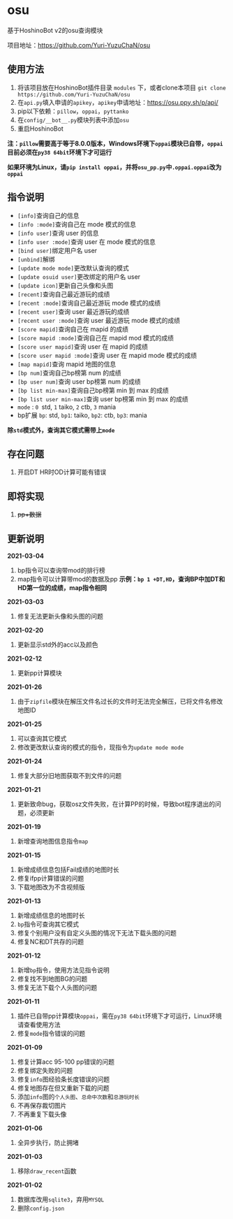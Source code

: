 # osu

基于HoshinoBot v2的osu查询模块

项目地址：https://github.com/Yuri-YuzuChaN/osu

## 使用方法

1. 将该项目放在HoshinoBot插件目录 `modules` 下，或者clone本项目 `git clone https://github.com/Yuri-YuzuChaN/osu`
2. 在`api.py`填入申请的`apikey`，`apikey`申请地址：https://osu.ppy.sh/p/api/
3. pip以下依赖：`pillow`，`oppai`，`pyttanko`
4. 在`config/__bot__.py`模块列表中添加`osu`
5. 重启HoshinoBot

**注：`pillow`需要高于等于8.0.0版本，Windows环境下`oppai`模块已自带，`oppai`目前必须在`py38 64bit`环境下才可运行**

**如果环境为Linux，请`pip install oppai`，并将`osu_pp.py`中`.oppai.oppai`改为`oppai`**

## 指令说明

- `[info]`查询自己的信息
- `[info :mode]`查询自己在 mode 模式的信息
- `[info user]`查询 user 的信息
- `[info user :mode]`查询 user 在 mode 模式的信息
- `[bind user]`绑定用户名 user
- `[unbind]`解绑
- `[update mode mode]`更改默认查询的模式
- `[update osuid user]`更改绑定的用户名 user
- `[update icon]`更新自己头像和头图
- `[recent]`查询自己最近游玩的成绩
- `[recent :mode]`查询自己最近游玩 mode 模式的成绩
- `[recent user]`查询 user 最近游玩的成绩
- `[recent user :mode]`查询 user 最近游玩 mode 模式的成绩
- `[score mapid]`查询自己在 mapid 的成绩
- `[score mapid :mode]`查询自己在 mapid  mod 模式的成绩
- `[score user mapid]`查询 user 在 mapid 的成绩
- `[score user mapid :mode]`查询 user 在 mapid  mode 模式的成绩
- `[map mapid]`查询 mapid 地图的信息
- `[bp num]`查询自己bp榜第 num 的成绩
- `[bp user num]`查询 user bp榜第 num 的成绩
- `[bp list min-max]`查询自己bp榜第 min 到 max 的成绩
- `[bp list user min-max]`查询 user bp榜第 min 到 max 的成绩
- `mode` : `0 `std, `1` taiko, `2` ctb, `3` mania
- bp扩展 `bp`: std, `bp1`: taiko, `bp2`: ctb, `bp3`: mania

**除`std`模式外，查询其它模式需带上`mode`**

## 存在问题

1. 开启DT HR时OD计算可能有错误

## 即将实现

1. ~~pp+数据~~

## 更新说明

**2021-03-04**
1. bp指令可以查询带mod的排行榜
2. map指令可以计算带mod的数据及pp
**示例：`bp 1 +DT,HD`，查询BP中加DT和HD第一位的成绩，map指令相同**

**2021-03-03**
1. 修复无法更新头像和头图的问题

**2021-02-20**
1. 更新显示std外的acc以及颜色

**2021-02-12**
1. 更新pp计算模块

**2021-01-26**
1. 由于`zipfile`模块在解压文件名过长的文件时无法完全解压，已将文件名修改地图ID

**2021-01-25**
1. 可以查询其它模式
2. 修改更改默认查询的模式的指令，现指令为`update mode mode`

**2021-01-24**
1. 修复大部分旧地图获取不到文件的问题

**2021-01-21**
1. 更新致命bug，获取osz文件失败，在计算PP的时候，导致bot程序退出的问题，必须更新

**2021-01-19**
1. 新增查询地图信息指令`map`

**2021-01-15**

1. 新增成绩信息包括Fail成绩的地图时长
2. 修复ifpp计算错误的问题
3. 下载地图改为不含视频版

**2021-01-13**

1. 新增成绩信息的地图时长
2. `bp`指令可查询其它模式 
3. 修复个别用户没有自定义头图的情况下无法下载头图的问题
4. 修复NC和DT共存的问题

**2021-01-12**

1. 新增`bp`指令，使用方法见指令说明
2. 修复找不到地图BG的问题
3. 修复无法下载个人头图的问题

**2021-01-11**

1. 插件已自带pp计算模块`oppai`，需在`py38 64bit`环境下才可运行，Linux环境请查看使用方法
2. 修复`mode`指令错误的问题

**2021-01-09**

1. 修复计算acc 95-100 pp错误的问题
2. 修复绑定失败的问题
3. 修复`info`图经验条长度错误的问题
4. 修复地图存在但又重新下载的问题
5. 添加`info`图的`个人头图`、`总命中次数`和`总游玩时长`
6. 不再保存裁切图片
7. 不再重复下载头像

**2021-01-06**

1. 全异步执行，防止拥堵

**2021-01-03**

1. 移除`draw_recent`函数

**2021-01-02**

1. 数据库改用`sqlite3`，弃用`MYSQL`
2. 删除`config.json`
